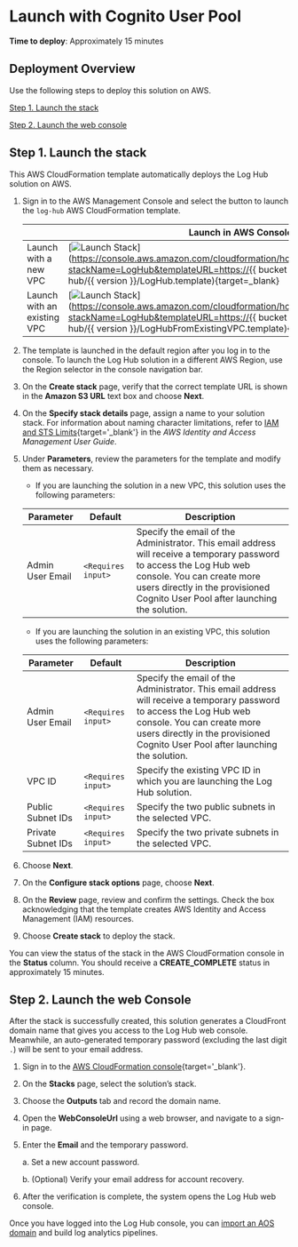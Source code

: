 # Launch with Cognito User Pool

**Time to deploy**: Approximately 15 minutes
## Deployment Overview

Use the following steps to deploy this solution on AWS.

[Step 1. Launch the stack](#step-1-launch-the-stack)

[Step 2. Launch the web console](#step-2-launch-the-web-console)

## Step 1. Launch the stack

This AWS CloudFormation template automatically deploys the Log Hub solution on AWS.

1. Sign in to the AWS Management Console and select the button to launch the `log-hub` AWS CloudFormation template.

    |                             | Launch in AWS Console                                        |
    | --------------------------- | ------------------------------------------------------------ |
    | Launch with a new VPC       | [![Launch Stack](../../images/launch-stack.png)](https://console.aws.amazon.com/cloudformation/home#/stacks/create/template?stackName=LogHub&templateURL=https://{{ bucket }}.s3.amazonaws.com/log-hub/{{ version }}/LogHub.template){target=_blank} |
    | Launch with an existing VPC | [![Launch Stack](../../images/launch-stack.png)](https://console.aws.amazon.com/cloudformation/home#/stacks/create/template?stackName=LogHub&templateURL=https://{{ bucket }}.s3.amazonaws.com/log-hub/{{ version }}/LogHubFromExistingVPC.template){target=_blank} |


2. The template is launched in the default region after you log in to the console. To launch the Log Hub solution in a different AWS Region, use the Region selector in the console navigation bar.

3. On the **Create stack** page, verify that the correct template URL is shown in the **Amazon S3 URL** text box and choose **Next**.

4. On the **Specify stack details** page, assign a name to your solution stack. For information about naming character limitations, refer to [IAM and STS Limits](https://docs.aws.amazon.com/IAM/latest/UserGuide/reference_iam-limits.html){target='_blank'} in the *AWS Identity and Access Management User Guide*.

5. Under **Parameters**, review the parameters for the template and modify them as necessary.

     - If you are launching the solution in a new VPC, this solution uses the following parameters:
     
    | Parameter  | Default          | Description                                                  |
    | ---------- | ---------------- | ------------------------------------------------------------ |
    | Admin User Email | `<Requires input>` | Specify the email of the Administrator. This email address will receive a temporary password to access the Log Hub web console. You can create more users directly in the provisioned Cognito User Pool after launching the solution. |

     - If you are launching the solution in an existing VPC, this solution uses the following parameters:

    | Parameter  | Default          | Description                                                  |
    | ---------- | ---------------- | ------------------------------------------------------------ |
    | Admin User Email | `<Requires input>` | Specify the email of the Administrator. This email address will receive a temporary password to access the Log Hub web console. You can create more users directly in the provisioned Cognito User Pool after launching the solution. |
    | VPC ID | `<Requires input>` | Specify the existing VPC ID in which you are launching the Log Hub solution. |
    | Public Subnet IDs | `<Requires input>` | Specify the two public subnets in the selected VPC. |
    | Private Subnet IDs | `<Requires input>` | Specify the two private subnets in the selected VPC. |

6. Choose **Next**.

7. On the **Configure stack options** page, choose **Next**.

8. On the **Review** page, review and confirm the settings. Check the box acknowledging that the template creates AWS Identity and Access Management (IAM) resources.

9. Choose **Create stack** to deploy the stack.

You can view the status of the stack in the AWS CloudFormation console in the **Status** column. You should receive a **CREATE_COMPLETE** status in approximately 15 minutes.

## Step 2. Launch the web Console

After the stack is successfully created, this solution generates a CloudFront domain name that gives you access to the Log Hub web console. 
Meanwhile, an auto-generated temporary password (excluding the last digit `.`) will be sent to your email address.

1. Sign in to the [AWS CloudFormation console](https://console.aws.amazon.com/cloudformation/){target='_blank'}.

2. On the **Stacks** page, select the solution’s stack.

3. Choose the **Outputs** tab and record the domain name.

4. Open the **WebConsoleUrl** using a web browser, and navigate to a sign-in page.

5. Enter the **Email** and the temporary password.

    a. Set a new account password.

    b. (Optional) Verify your email address for account recovery.

6. After the verification is complete, the system opens the Log Hub web console.

Once you have logged into the Log Hub console, you can [import an AOS domain](../domains/import.md#import-an-aos-domain) and build log analytics pipelines.


